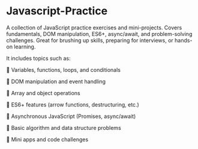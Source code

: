 # Javascript-Practice
A collection of JavaScript practice exercises and mini-projects. Covers fundamentals, DOM manipulation, ES6+, async/await, and problem-solving challenges. Great for brushing up skills, preparing for interviews, or hands-on learning.

 It includes topics such as:

🔹 Variables, functions, loops, and conditionals

🔹 DOM manipulation and event handling

🔹 Array and object operations

🔹 ES6+ features (arrow functions, destructuring, etc.)

🔹 Asynchronous JavaScript (Promises, async/await)

🔹 Basic algorithm and data structure problems

🔹 Mini apps and code challenges
